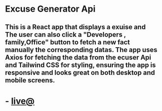 # Excuse Generator Api

## This is a React app that displays a exuise  and  The user can also click a "Developers , family,Office" button to fetch a new fact manually the corresponding datas. The app uses Axios for fetching the data from the ecuser Api and Tailwind CSS for styling, ensuring the app is responsive and looks great on both desktop and mobile screens.

# - [live@](shif-excuse-app.netlify.app/)